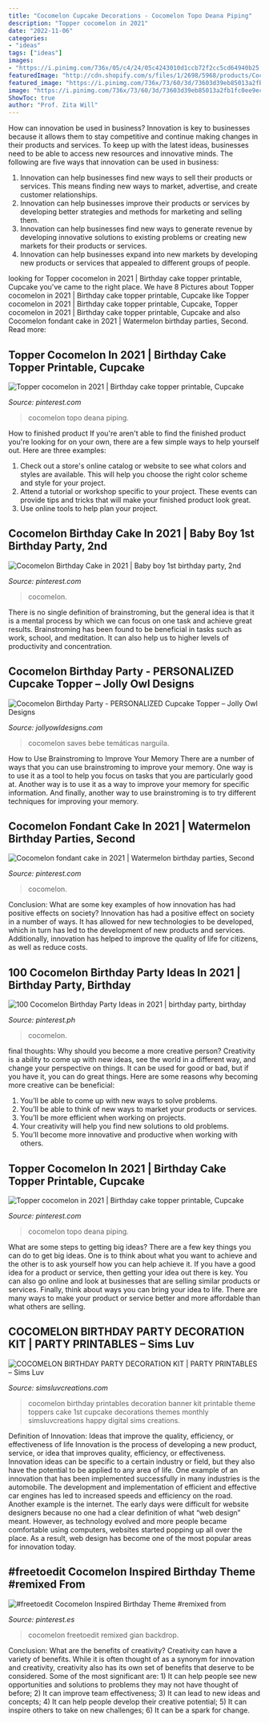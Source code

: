 ```yaml
---
title: "Cocomelon Cupcake Decorations - Cocomelon Topo Deana Piping"
description: "Topper cocomelon in 2021"
date: "2022-11-06"
categories:
- "ideas"
tags: ["ideas"]
images:
- "https://i.pinimg.com/736x/05/c4/24/05c4243010d1ccb72f2cc5cd64940b25.jpg"
featuredImage: "http://cdn.shopify.com/s/files/1/2698/5968/products/Cocomelon_Birthday_Party-01_1200x1200.png?v=1557215816"
featured_image: "https://i.pinimg.com/736x/73/60/3d/73603d39eb85013a2fb1fc0ee9ec32f1.jpg"
image: "https://i.pinimg.com/736x/73/60/3d/73603d39eb85013a2fb1fc0ee9ec32f1.jpg"
ShowToc: true
author: "Prof. Zita Will"
---
```



How can innovation be used in business?
Innovation is key to businesses because it allows them to stay competitive and continue making changes in their products and services. To keep up with the latest ideas, businesses need to be able to access new resources and innovative minds. The following are five ways that innovation can be used in business: 
1. Innovation can help businesses find new ways to sell their products or services. This means finding new ways to market, advertise, and create customer relationships. 
2. Innovation can help businesses improve their products or services by developing better strategies and methods for marketing and selling them. 
3. Innovation can help businesses find new ways to generate revenue by developing innovative solutions to existing problems or creating new markets for their products or services. 
4. Innovation can help businesses expand into new markets by developing new products or services that appealed to different groups of people. 

	

		
looking for Topper cocomelon in 2021 | Birthday cake topper printable, Cupcake you've came to the right place. We have 8 Pictures about Topper cocomelon in 2021 | Birthday cake topper printable, Cupcake like Topper cocomelon in 2021 | Birthday cake topper printable, Cupcake, Topper cocomelon in 2021 | Birthday cake topper printable, Cupcake and also Cocomelon fondant cake in 2021 | Watermelon birthday parties, Second. Read more:
		
    
## Topper Cocomelon In 2021 | Birthday Cake Topper Printable, Cupcake

<img loading=lazy src="https://i.pinimg.com/736x/73/60/3d/73603d39eb85013a2fb1fc0ee9ec32f1.jpg" onerror="this.onerror=null;this.src='https://tse2.mm.bing.net/th?id=OIP.sfQhIH6wImOwbXBzDINbQgHaLH&amp;pid=15.1';" alt="Topper cocomelon in 2021 | Birthday cake topper printable, Cupcake">

_Source: pinterest.com_

>cocomelon topo deana piping. 

	

How to finished product
If you're aren't able to find the finished product you're looking for on your own, there are a few simple ways to help yourself out. Here are three examples: 
1. Check out a store's online catalog or website to see what colors and styles are available. This will help you choose the right color scheme and style for your project.
2. Attend a tutorial or workshop specific to your project. These events can provide tips and tricks that will make your finished product look great.
3. Use online tools to help plan your project.

    
## Cocomelon Birthday Cake In 2021 | Baby Boy 1st Birthday Party, 2nd

<img loading=lazy src="https://i.pinimg.com/736x/05/c4/24/05c4243010d1ccb72f2cc5cd64940b25.jpg" onerror="this.onerror=null;this.src='https://tse3.mm.bing.net/th?id=OIP.f-gx_xfwyvezo3HvcOb8-QHaJN&amp;pid=15.1';" alt="Cocomelon Birthday Cake in 2021 | Baby boy 1st birthday party, 2nd">

_Source: pinterest.com_

>cocomelon. 

	

There is no single definition of brainstroming, but the general idea is that it is a mental process by which we can focus on one task and achieve great results. Brainstroming has been found to be beneficial in tasks such as work, school, and meditation. It can also help us to higher levels of productivity and concentration.

    
## Cocomelon Birthday Party - PERSONALIZED Cupcake Topper – Jolly Owl Designs

<img loading=lazy src="https://cdn.shopify.com/s/files/1/0267/5094/3307/products/CocomelonBirthdayPartyCupcakeTopperCakeCirclesPrintable2_Age2_1200x1200.jpg?v=1596576932" onerror="this.onerror=null;this.src='https://tse3.mm.bing.net/th?id=OIP.N8sqyeFSjaTDRMCVwnnULwHaGL&amp;pid=15.1';" alt="Cocomelon Birthday Party - PERSONALIZED Cupcake Topper – Jolly Owl Designs">

_Source: jollyowldesigns.com_

>cocomelon saves bebe temáticas narguila. 

	

How to Use Brainstroming to Improve Your Memory
There are a number of ways that you can use brainstroming to improve your memory. One way is to use it as a tool to help you focus on tasks that you are particularly good at. Another way is to use it as a way to improve your memory for specific information. And finally, another way to use brainstroming is to try different techniques for improving your memory.

    
## Cocomelon Fondant Cake In 2021 | Watermelon Birthday Parties, Second

<img loading=lazy src="https://i.pinimg.com/736x/78/9a/b2/789ab2def742b9f741405808090dcec3.jpg" onerror="this.onerror=null;this.src='https://tse3.mm.bing.net/th?id=OIP.eT4pIDfXOm-NaDXcLS-WNAHaJ4&amp;pid=15.1';" alt="Cocomelon fondant cake in 2021 | Watermelon birthday parties, Second">

_Source: pinterest.com_

>cocomelon. 

	

Conclusion: What are some key examples of how innovation has had positive effects on society?
Innovation has had a positive effect on society in a number of ways. It has allowed for new technologies to be developed, which in turn has led to the development of new products and services. Additionally, innovation has helped to improve the quality of life for citizens, as well as reduce costs.

    
## 100 Cocomelon Birthday Party Ideas In 2021 | Birthday Party, Birthday

<img loading=lazy src="https://i.pinimg.com/474x/3b/ac/7a/3bac7a5189b1c3ad443760fc0fce3e45.jpg" onerror="this.onerror=null;this.src='https://tse4.mm.bing.net/th?id=OIP.xtLPK3ClYDqris0y2Dtk2AAAAA&amp;pid=15.1';" alt="100 Cocomelon Birthday Party Ideas in 2021 | birthday party, birthday">

_Source: pinterest.ph_

>cocomelon. 

	

final thoughts: Why should you become a more creative person?
Creativity is a ability to come up with new ideas, see the world in a different way, and change your perspective on things. It can be used for good or bad, but if you have it, you can do great things. Here are some reasons why becoming more creative can be beneficial: 
1. You’ll be able to come up with new ways to solve problems. 
2. You’ll be able to think of new ways to market your products or services. 
3. You’ll be more efficient when working on projects. 
4. Your creativity will help you find new solutions to old problems. 
5. You’ll become more innovative and productive when working with others.

    
## Topper Cocomelon In 2021 | Birthday Cake Topper Printable, Cupcake

<img loading=lazy src="https://i.pinimg.com/736x/b8/e6/a9/b8e6a9ff25624ca5e5ee0fb94b5682d8.jpg" onerror="this.onerror=null;this.src='https://tse3.mm.bing.net/th?id=OIP.c2A9OeuFATovsfwO6ewy8QHaLH&amp;pid=15.1';" alt="Topper cocomelon in 2021 | Birthday cake topper printable, Cupcake">

_Source: pinterest.com_

>cocomelon topo deana piping. 

	

What are some steps to getting big ideas?
There are a few key things you can do to get big ideas. One is to think about what you want to achieve and the other is to ask yourself how you can help achieve it. If you have a good idea for a product or service, then getting your idea out there is key. You can also go online and look at businesses that are selling similar products or services. Finally, think about ways you can bring your idea to life. There are many ways to make your product or service better and more affordable than what others are selling.

    
## COCOMELON BIRTHDAY PARTY DECORATION KIT | PARTY PRINTABLES – Sims Luv

<img loading=lazy src="http://cdn.shopify.com/s/files/1/2698/5968/products/Cocomelon_Birthday_Party-01_1200x1200.png?v=1557215816" onerror="this.onerror=null;this.src='https://tse1.mm.bing.net/th?id=OIP.xwn_8M_eZ8Axs5SblTYs6QHaFu&amp;pid=15.1';" alt="COCOMELON BIRTHDAY PARTY DECORATION KIT | PARTY PRINTABLES – Sims Luv">

_Source: simsluvcreations.com_

>cocomelon birthday printables decoration banner kit printable theme toppers cake 1st cupcake decorations themes monthly simsluvcreations happy digital sims creations. 

	

Definition of Innovation: Ideas that improve the quality, efficiency, or effectiveness of life
Innovation is the process of developing a new product, service, or idea that improves quality, efficiency, or effectiveness. Innovation ideas can be specific to a certain industry or field, but they also have the potential to be applied to any area of life. 
One example of an innovation that has been implemented successfully in many industries is the automobile. The development and implementation of efficient and effective car engines has led to increased speeds and efficiency on the road. Another example is the internet. The early days were difficult for website designers because no one had a clear definition of what “web design” meant. However, as technology evolved and more people became comfortable using computers, websites started popping up all over the place. As a result, web design has become one of the most popular areas for innovation today.

    
## #freetoedit Cocomelon Inspired Birthday Theme #remixed From

<img loading=lazy src="https://i.pinimg.com/736x/c0/75/69/c075696e66f9244a2ae8d2530234f5c0.jpg" onerror="this.onerror=null;this.src='https://tse1.mm.bing.net/th?id=OIP.pEN03KDkIm6u9ECSyCzOeQHaJ3&amp;pid=15.1';" alt="#freetoedit Cocomelon Inspired Birthday Theme #remixed from">

_Source: pinterest.es_

>cocomelon freetoedit remixed gian backdrop. 

	

Conclusion: What are the benefits of creativity?
Creativity can have a variety of benefits. While it is often thought of as a synonym for innovation and creativity, creativity also has its own set of benefits that deserve to be considered. Some of the most significant are: 1) It can help people see new opportunities and solutions to problems they may not have thought of before; 2) It can improve team effectiveness; 3) It can lead to new ideas and concepts; 4) It can help people develop their creative potential; 5) It can inspire others to take on new challenges; 6) It can be a spark for change.

